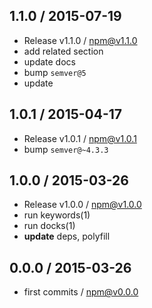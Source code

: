 

## 1.1.0 / 2015-07-19
- Release v1.1.0 / npm@v1.1.0
- add related section
- update docs
- bump `semver@5`
- update

## 1.0.1 / 2015-04-17
- Release v1.0.1 / npm@v1.0.1
- bump `semver@~4.3.3`

## 1.0.0 / 2015-03-26
- Release v1.0.0 / npm@v1.0.0
- run keywords(1)
- run docks(1)
- **update** deps, polyfill

## 0.0.0 / 2015-03-26
- first commits / npm@v0.0.0